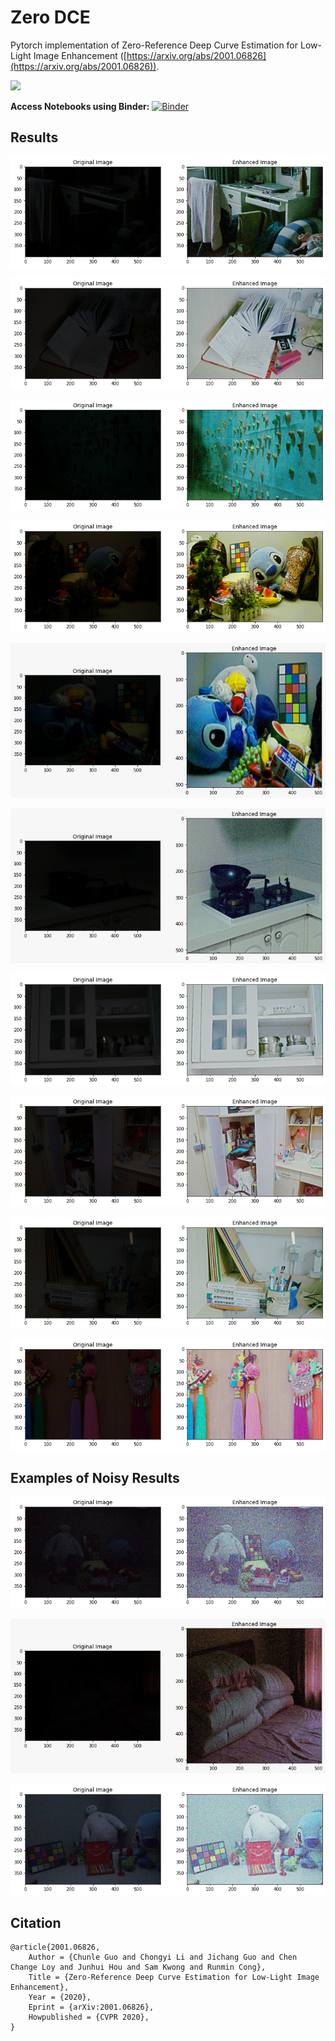 # Zero DCE

Pytorch implementation of Zero-Reference Deep Curve Estimation for Low-Light Image Enhancement ([https://arxiv.org/abs/2001.06826](https://arxiv.org/abs/2001.06826)).

![](https://li-chongyi.github.io/Zero-DCE_files/framework.png)

**Access Notebooks using Binder:** [![Binder](https://mybinder.org/badge_logo.svg)](https://mybinder.org/v2/gh/soumik12345/Zero-DCE/HEAD)

## Results

![](./assets/inference_1.png)

![](./assets/inference_2.png)

![](./assets/inference_3.png)

![](./assets/inference_4.png)

![](./assets/inference_7.jpeg)

![](./assets/inference_8.jpeg)

![](./assets/inference_9.png)

![](./assets/inference_10.png)

![](./assets/inference_11.png)

![](./assets/inference_12.png)

## Examples of Noisy Results

![](./assets/inference_5.png)

![](./assets/inference_6.jpeg)

![](./assets/inference_13.png)

## Citation

```
@article{2001.06826,
    Author = {Chunle Guo and Chongyi Li and Jichang Guo and Chen Change Loy and Junhui Hou and Sam Kwong and Runmin Cong},
    Title = {Zero-Reference Deep Curve Estimation for Low-Light Image Enhancement},
    Year = {2020},
    Eprint = {arXiv:2001.06826},
    Howpublished = {CVPR 2020},
}
```
